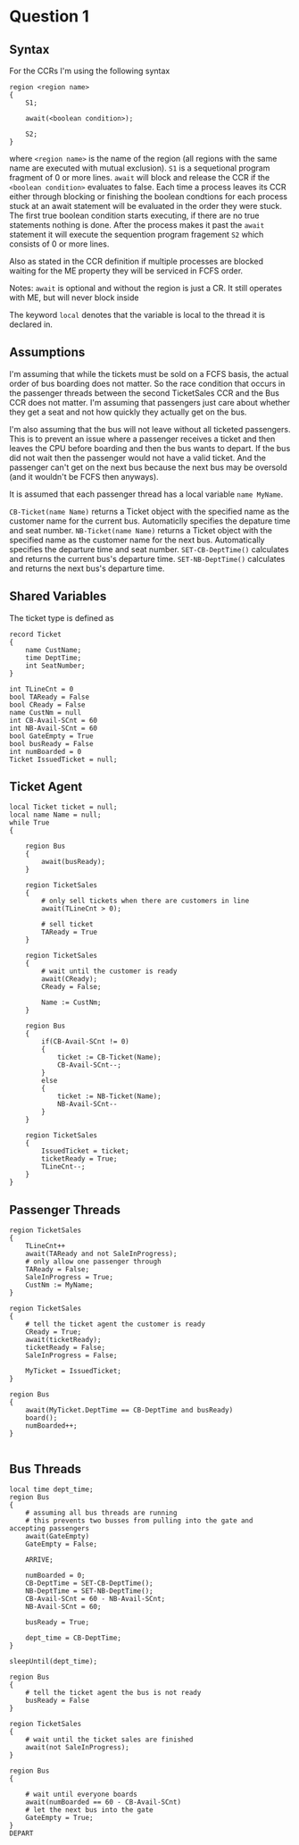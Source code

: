 # Question 1

## Syntax

For the CCRs I'm using the following syntax

```
region <region name> 
{
    S1;
    
    await(<boolean condition>);
    
    S2;
}
```

where `<region name>` is the name of the region (all regions with the same name are executed with mutual exclusion).
`S1` is a sequetional program fragment of 0 or more lines. `await` will block and release the CCR if the `<boolean condition>` evaluates to false. Each time a process leaves its CCR either through blocking or finishing the boolean condtions for each process stuck at an await statement will be evaluated in the order they were stuck. The first true boolean condition starts executing, if there are no true statements nothing is done. After the process makes it past the `await` statement it will execute the sequention program fragement `S2` which consists of 0 or more lines. 

Also as stated in the CCR definition if multiple processes are blocked waiting for the ME property they will be serviced
in FCFS order.

Notes: `await` is optional and without the region is just a CR. It still operates with ME, but will never block inside

The keyword `local` denotes that the variable is local to the thread it is declared in.

## Assumptions

I'm assuming that while the tickets must be sold on a FCFS basis, the actual order of 
bus boarding does not matter. So the race condition that occurs in the passenger threads between the
second TicketSales CCR and the Bus CCR does not matter. I'm assuming that passengers just care about
whether they get a seat and not how quickly they actually get on the bus.

I'm also assuming that the bus will not leave without all ticketed passengers. This is to prevent an
issue where a passenger receives a ticket and then leaves the CPU before boarding and then the bus
wants to depart. If the bus did not wait then the passenger would not have a valid ticket. And the passenger
can't get on the next bus because the next bus may be oversold (and it wouldn't be FCFS then anyways).

It is assumed that each passenger thread has a local variable `name MyName`.

`CB-Ticket(name Name)` returns a Ticket object with the specified name as the customer name for the current bus. Automaticlly specifies the depature time and seat number. `NB-Ticket(name Name)` returns a Ticket object with the specified name as the customer name for the next bus. Automatically specifies the departure time and seat number.
`SET-CB-DeptTime()` calculates and returns the current bus's departure time.
`SET-NB-DeptTime()` calculates and returns the next bus's departure time.

## Shared Variables

The ticket type is defined as
```
record Ticket
{
    name CustName;
    time DeptTime;
    int SeatNumber;
}
```

```
int TLineCnt = 0
bool TAReady = False
bool CReady = False
name CustNm = null
int CB-Avail-SCnt = 60
int NB-Avail-SCnt = 60
bool GateEmpty = True
bool busReady = False
int numBoarded = 0
Ticket IssuedTicket = null;
```

## Ticket Agent

```
local Ticket ticket = null;
local name Name = null;
while True
{

    region Bus
    {
        await(busReady);
    }
    
    region TicketSales
    {
        # only sell tickets when there are customers in line
        await(TLineCnt > 0);
        
        # sell ticket
        TAReady = True
    }
    
    region TicketSales
    {
        # wait until the customer is ready
        await(CReady);
        CReady = False;
        
        Name := CustNm;
    }
    
    region Bus
    {
        if(CB-Avail-SCnt != 0)
        {
            ticket := CB-Ticket(Name);
            CB-Avail-SCnt--;
        }
        else
        {
            ticket := NB-Ticket(Name);
            NB-Avail-SCnt--
        }
    }
    
    region TicketSales
    {
        IssuedTicket = ticket;
        ticketReady = True;
        TLineCnt--;
    }
}
```

## Passenger Threads

```
region TicketSales
{
    TLineCnt++
    await(TAReady and not SaleInProgress);
    # only allow one passenger through
    TAReady = False;
    SaleInProgress = True;
    CustNm := MyName;
}

region TicketSales
{
    # tell the ticket agent the customer is ready
    CReady = True;
    await(ticketReady);
    ticketReady = False;
    SaleInProgress = False;
    
    MyTicket = IssuedTicket;
}

region Bus
{
    await(MyTicket.DeptTime == CB-DeptTime and busReady)
    board();
    numBoarded++;
}


```

## Bus Threads

```
local time dept_time;
region Bus
{
    # assuming all bus threads are running
    # this prevents two busses from pulling into the gate and accepting passengers
    await(GateEmpty)
    GateEmpty = False;
    
    ARRIVE;
    
    numBoarded = 0;
    CB-DeptTime = SET-CB-DeptTime();
    NB-DeptTime = SET-NB-DeptTime();
    CB-Avail-SCnt = 60 - NB-Avail-SCnt;
    NB-Avail-SCnt = 60;
    
    busReady = True;
    
    dept_time = CB-DeptTime;
}

sleepUntil(dept_time);

region Bus
{
    # tell the ticket agent the bus is not ready
    busReady = False
}
    
region TicketSales
{
    # wait until the ticket sales are finished
    await(not SaleInProgress);
}

region Bus
{
    
    # wait until everyone boards
    await(numBoarded == 60 - CB-Avail-SCnt)
    # let the next bus into the gate
    GateEmpty = True;
}
DEPART
```
